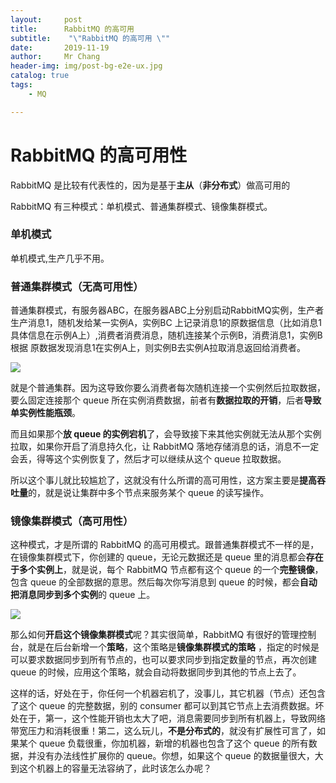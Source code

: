 ```yaml
---
layout:     post
title:     	RabbitMQ 的高可用
subtitle:    "\"RabbitMQ 的高可用 \""
date:       2019-11-19
author:     Mr Chang
header-img: img/post-bg-e2e-ux.jpg
catalog: true
tags:
    - MQ 

---
```



# RabbitMQ 的高可用性

RabbitMQ 是比较有代表性的，因为是基于**主从**（**非分布式**）做高可用的

RabbitMQ 有三种模式：单机模式、普通集群模式、镜像集群模式。

### 单机模式

单机模式,生产几乎不用。

### 普通集群模式（无高可用性）

普通集群模式，有服务器ABC，在服务器ABC上分别启动RabbitMQ实例，生产者生产消息1，随机发给某一实例A，实例BC 上记录消息1的原数据信息（比如消息1具体信息在示例A上）,消费者消费消息，随机连接某个示例B，消费消息1，实例B根据
原数据发现消息1在实例A上，则实例B去实例A拉取消息返回给消费者。

![](https://cdn-blog.oss-cn-beijing.aliyuncs.com/20191119140743-qyyOFM.png)

就是个普通集群。因为这导致你要么消费者每次随机连接一个实例然后拉取数据，要么固定连接那个 queue 所在实例消费数据，前者有**数据拉取的开销**，后者**导致单实例性能瓶颈**。

而且如果那个**放 queue 的实例宕机**了，会导致接下来其他实例就无法从那个实例拉取，如果你开启了消息持久化，让 RabbitMQ 落地存储消息的话，消息不一定会丢，得等这个实例恢复了，然后才可以继续从这个 queue 拉取数据。

所以这个事儿就比较尴尬了，这就没有什么所谓的高可用性，这方案主要是**提高吞吐量**的，就是说让集群中多个节点来服务某个 queue 的读写操作。


### 镜像集群模式（高可用性）

这种模式，才是所谓的 RabbitMQ 的高可用模式。跟普通集群模式不一样的是，在镜像集群模式下，你创建的 queue，无论元数据还是 queue 里的消息都会**存在于多个实例上**，就是说，每个 RabbitMQ 节点都有这个
queue 的一个**完整镜像**，包含 queue 的全部数据的意思。然后每次你写消息到 queue 的时候，都会**自动把消息同步到多个实例**的 queue 上。

![](https://cdn-blog.oss-cn-beijing.aliyuncs.com/20191119141730-4vhipD.png)

那么如何**开启这个镜像集群模式**呢？其实很简单，RabbitMQ 有很好的管理控制台，就是在后台新增一个**策略**，这个策略是**镜像集群模式的策略**
，指定的时候是可以要求数据同步到所有节点的，也可以要求同步到指定数量的节点，再次创建 queue 的时候，应用这个策略，就会自动将数据同步到其他的节点上去了。

这样的话，好处在于，你任何一个机器宕机了，没事儿，其它机器（节点）还包含了这个 queue 的完整数据，别的 consumer 都可以到其它节点上去消费数据。坏处在于，第一，这个性能开销也太大了吧，消息需要同步到所有机器上，导致网络带宽压力和消耗很重！第二，这么玩儿，**不是分布式的**，就没有扩展性可言了，如果某个 queue 负载很重，你加机器，新增的机器也包含了这个 queue 的所有数据，并没有办法线性扩展你的 queue。你想，如果这个 queue 的数据量很大，大到这个机器上的容量无法容纳了，此时该怎么办呢？

